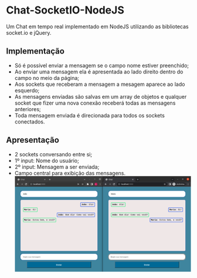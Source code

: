 # Chat-SocketIO-NodeJS
Um Chat em tempo real implementado em NodeJS utilizando as bibliotecas socket.io e jQuery.  

## Implementação
  - Só é possível enviar a mensagem se o campo nome estiver preenchido;  
  - Ao enviar uma mensagem ela é apresentada ao lado direito dentro do campo no meio da página;  
  - Aos sockets que receberam a mensagem a mesagem aparece ao lado esquerdo;  
  - As mensagens enviadas são salvas em um array de objetos e qualquer socket que fizer uma nova conexão receberá todas as mensagens anteriores;  
  - Toda mensagem enviada é direcionada para todos os sockets conectados.  

## Apresentação  
  - 2 sockets conversando entre si;  
  - 1º input: Nome do usuário;  
  - 2º input: Mensagem a ser enviada;  
  - Campo central para exibição das mensagens.  
  ![print](apresentacao.png)
